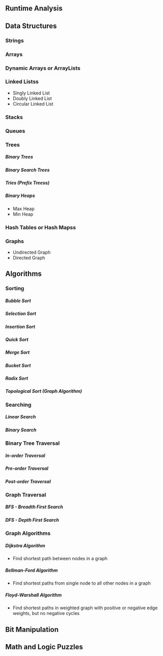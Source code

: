## Runtime Analysis

## Data Structures 

### Strings

### Arrays 

### Dynamic Arrays or ArrayLists

### Linked Listss

* Singly Linked List
* Doubly Linked List
* Circular Linked List

### Stacks


### Queues


### Trees


##### Binary Trees


##### Binary Search Trees


##### Tries (Prefix Treess)


##### Binary Heaps
* Max Heap
* Min Heap

### Hash Tables or Hash Mapss

### Graphs
* Undirected Graph
* Directed Graph


## Algorithms

### Sorting

##### Bubble Sort

##### Selection Sort

##### Insertion Sort

##### Quick Sort

##### Merge Sort

##### Bucket Sort

##### Radix Sort

##### Topological Sort (Graph Algorithm)

### Searching

##### Linear Search

##### Binary Search

### Binary Tree Traversal

##### In-order Traversal

##### Pre-order Traversal

##### Post-order Traversal


### Graph Traversal

##### BFS - Breadth First Search

##### DFS - Depth First Search

### Graph Algorithms

##### Dijkstra Algorithm
* Find shortest path between nodes in a graph

##### Bellman-Ford Algorithm
* Find shortest paths from single node to all other nodes in a graph

##### Floyd-Warshall Algorithm
* Find shortest paths in weighted graph with positive or negative edge weights, but no negative cycles

## Bit Manipulation

## Math and Logic Puzzles
